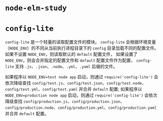 # `node-elm-study`

# `config-lite`

`config-lite` 是一个轻量的读取配置文件的模块。
`config-lite` 会根据环境变量（`NODE_ENV`）的不同从当前执行进程目录下的 `config` 目录加载不同的配置文件。
如果不设置 `NODE_ENV`，则读取默认的 `default` 配置文件，
如果设置了 `NODE_ENV`，则会合并指定的配置文件和 `default` 配置文件作为配置，
`config-lite` 支持 `.js`、`.json`、`.node`、`.yml`、`.yaml` 后缀的文件。

如果程序以 `NODE_ENV=test node app` 启动，则通过 `require('config-lite')` 会依次降级查找 `config/test.js`、`config/test.json`、`config/test.node`、`config/test.yml`、`config/test.yaml` 并合并 `default` 配置;
如果程序以 `NODE_ENV=production node app` 启动，则通过 `require('config-lite')` 会依次降级查找 `config/production.js`、`config/production.json`、`config/production.node`、`config/production.yml`、`config/production.yaml` 并合并 `default` 配置。
